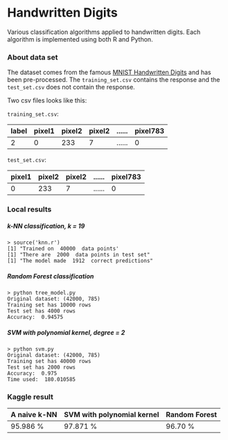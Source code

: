 # Handwritten Digits
Various classification algorithms applied to handwritten digits. Each algorithm is implemented using both R and Python.

### About data set

The dataset comes from the famous [MNIST Handwritten Digits](http://yann.lecun.com/exdb/mnist/) and has been pre-processed. The `training_set.csv` contains the response and the `test_set.csv` does not contain the response. 

Two csv files looks like this:

`training_set.csv`:

| label | pixel1 | pixel2 | pixel2 | ...... | pixel783
|-------|--------|--------|--------|--------|--------
| 2     | 0      | 233    | 7      | ...... | 0

`test_set.csv`:

| pixel1 | pixel2 | pixel2 | ...... | pixel783
|--------|--------|--------|--------|--------
| 0      | 233    | 7      | ...... | 0

### Local results

##### k-NN classification, k = 19

```
> source('knn.r')
[1] "Trained on  40000  data points'
[1] "There are  2000  data points in test set"
[1] "The model made  1912  correct predictions"
```

##### Random Forest classification

```
> python tree_model.py
Original dataset: (42000, 785)
Training set has 10000 rows
Test set has 4000 rows
Accuracy:  0.94575
```

##### SVM with polynomial kernel, degree = 2

```
> python svm.py
Original dataset: (42000, 785)
Training set has 40000 rows
Test set has 2000 rows
Accuracy:  0.975
Time used:  180.010585
```

### Kaggle result
| A naive k-NN | SVM with polynomial kernel | Random Forest |
|--------------|----------------------------|---------------|
| 95.986 %     | 97.871 %                   | 96.70 %       |

